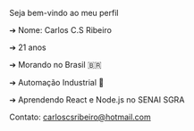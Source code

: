 Seja bem-vindo ao meu perfil

➔ Nome: Carlos C.S Ribeiro

➔ 21 anos

➔ Morando no Brasil  🇧🇷

➔ Automação Industrial 🔌

➔ Aprendendo React e Node.js no SENAI SGRA

Contato: carloscsribeiro@hotmail.com
<!---
CS-Ribeiro/CS-Ribeiro is a ✨ special ✨ repository because its `README.md` (this file) appears on your GitHub profile.
You can click the Preview link to take a look at your changes.
--->

